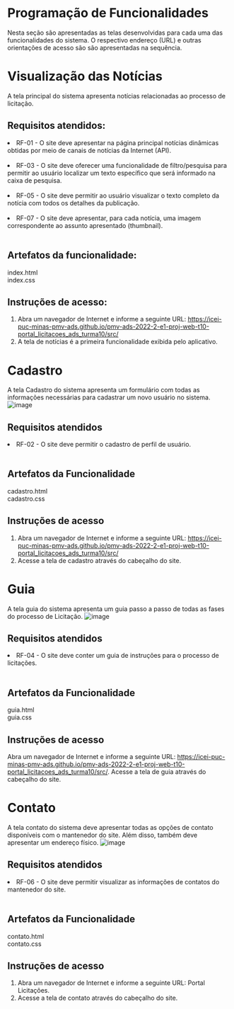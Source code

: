 # Programação de Funcionalidades

Nesta seção são apresentadas as telas desenvolvidas para cada uma das funcionalidades do sistema. O respectivo endereço (URL) e outras orientações de acesso são são apresentadas na sequência.

# Visualização das Notícias
A tela principal do sistema apresenta notícias relacionadas ao processo de licitação.

## Requisitos atendidos: 
  <li>RF-01 - O site deve apresentar na página principal notícias dinâmicas obtidas por meio de canais de notícias da Internet (API).</li><br>
  <li>RF-03 - O site deve oferecer uma funcionalidade de filtro/pesquisa para permitir ao usuário localizar um texto específico que será informado na caixa de pesquisa. </li><br>
<li>RF-05 - O site deve permitir ao usuário visualizar o texto completo da notícia com todos os detalhes da publicação.</li><br>
<li>RF-07 - O site deve apresentar, para cada notícia, uma imagem correspondente ao assunto apresentado (thumbnail).</li><br>

## Artefatos da funcionalidade: 
index.html <br>
index.css <br>

## Instruções de acesso: 
1.	Abra um navegador de Internet e informe a seguinte URL: https://icei-puc-minas-pmv-ads.github.io/pmv-ads-2022-2-e1-proj-web-t10-portal_licitacoes_ads_turma10/src/
2.	A tela de notícias é a primeira funcionalidade exibida pelo aplicativo.

# Cadastro
A tela Cadastro do sistema apresenta um formulário com todas as informações necessárias para cadastrar um novo usuário no sistema.
![image](https://user-images.githubusercontent.com/63524496/207148493-dec6e365-ce12-4c77-94d0-13c2528af106.png)

## Requisitos atendidos 
<li> RF-02 - O site deve permitir o cadastro de perfil de usuário. </li> <br>

## Artefatos da Funcionalidade
cadastro.html <br>
cadastro.css <br>

## Instruções de acesso
1. Abra um navegador de Internet e informe a seguinte URL: https://icei-puc-minas-pmv-ads.github.io/pmv-ads-2022-2-e1-proj-web-t10-portal_licitacoes_ads_turma10/src/
2. Acesse a tela de cadastro através do cabeçalho do site.

# Guia
A tela guia do sistema apresenta um guia passo a passo de todas as fases do processo de Licitação.
![image](https://user-images.githubusercontent.com/63524496/207148869-09f323a5-f3f9-4eff-8227-52351933a813.png)

## Requisitos atendidos
<li> RF-04 - O site deve conter um guia de instruções para o processo de licitações. </li> <br>

## Artefatos da Funcionalidade
guia.html <br>
guia.css <br>

## Instruções de acesso
Abra um navegador de Internet e informe a seguinte URL: https://icei-puc-minas-pmv-ads.github.io/pmv-ads-2022-2-e1-proj-web-t10-portal_licitacoes_ads_turma10/src/.
Acesse a tela de guia através do cabeçalho do site.

# Contato
A tela contato do sistema deve apresentar todas as opções de contato disponíveis com o mantenedor do site. Além disso, também deve apresentar um endereço físico.
![image](https://user-images.githubusercontent.com/63524496/207149010-beb3f8bc-977e-4d76-9477-449e9414472d.png)

## Requisitos atendidos
<li> RF-06 - O site deve permitir visualizar as informações de contatos do mantenedor do site. </li> <br>

## Artefatos da Funcionalidade
contato.html <br>
contato.css <br>

## Instruções de acesso
1. Abra um navegador de Internet e informe a seguinte URL: Portal Licitações.
2. Acesse a tela de contato através do cabeçalho do site.















